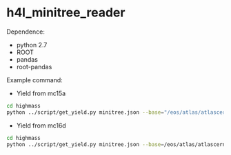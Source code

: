 # h4l_minitree_reader

Dependence:
*  python 2.7
*  ROOT
*  pandas
*  root-pandas


Example command:

* Yield from mc15a
```bash
cd highmass
python ../script/get_yield.py minitree.json --base="/eos/atlas/atlascerngroupdisk/phys-higgs/HSG2/H4l/2018/MiniTrees/Prod_v18" --mcDir="mc16a/Nominal" --lumi=36.1 --digits=3 --histOut=hist_mc16a_new_sys.root --sysDir=mc16a
```
* Yield from mc16d
```bash
cd highmass
python ../script/get_yield.py minitree.json --base=/eos/atlas/atlascerngroupdisk/phys-higgs/HSG2/H4l/2018/MiniTrees/Prod_v18 --mcDir=mc16d/Nominal --lumi=43.7 --digits=3 --histOut=hist_mc16d_new_sys_2017.root --sysDir=mc16d
```
